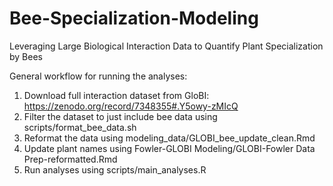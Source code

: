 # Bee-Specialization-Modeling
Leveraging Large Biological Interaction Data to Quantify Plant Specialization by Bees

General workflow for running the analyses:

1) Download full interaction dataset from GloBI: https://zenodo.org/record/7348355#.Y5owy-zMIcQ
2) Filter the dataset to just include bee data using scripts/format_bee_data.sh
3) Reformat the data using modeling_data/GLOBI_bee_update_clean.Rmd
5) Update plant names using Fowler-GLOBI Modeling/GLOBI-Fowler Data Prep-reformatted.Rmd
6) Run analyses using scripts/main_analyses.R
